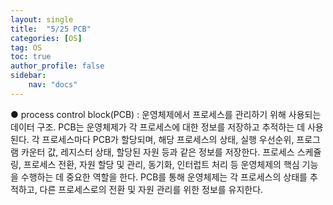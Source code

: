 ```yaml
---
layout: single
title:  "5/25 PCB"
categories: [OS]
tag: OS
toc: true
author_profile: false
sidebar:
    nav: "docs"
---
```


  ● process control block(PCB) : 운영체제에서 프로세스를 관리하기 위해 사용되는 데이터 구조. PCB는 운영체제가 각 프로세스에 대한 정보를 저장하고 추적하는 데 사용된다. 각 프로세스마다 PCB가 할당되며, 해당 프로세스의 상태, 실행 우선순위, 프로그램 카운터 값, 레지스터 상태, 할당된 자원 등과 같은 정보를 저장한다. 프로세스 스케쥴링, 프로세스 전환, 자원 할당 및 관리, 동기화, 인터럽트 처리 등 운영체제의 핵심 기능을 수행하는 데 중요한 역할을 한다. PCB를 통해 운영체제는 각 프로세스의 상태를 추적하고, 다른 프로세스로의 전환 및 자원 관리를 위한 정보를 유지한다.